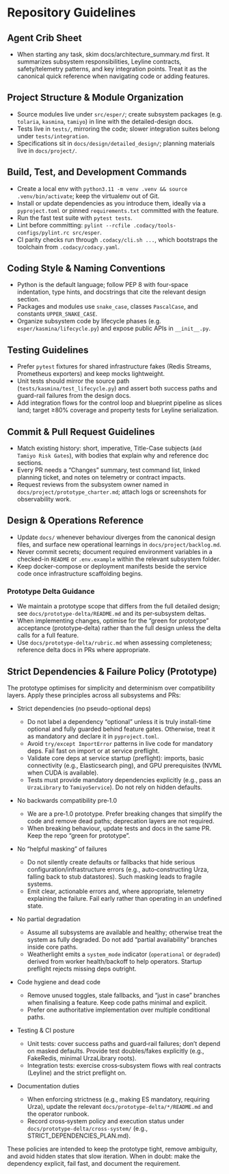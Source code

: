 # Repository Guidelines

## Agent Crib Sheet

- When starting any task, skim docs/architecture_summary.md first. It summarizes subsystem responsibilities, Leyline contracts, safety/telemetry patterns, and key integration points. Treat it as the canonical quick reference when navigating code or adding features.

## Project Structure & Module Organization

- Source modules live under `src/esper/`; create subsystem packages (e.g. `tolaria`, `kasmina`, `tamiyo`) in line with the detailed-design docs.
- Tests live in `tests/`, mirroring the code; slower integration suites belong under `tests/integration`.
- Specifications sit in `docs/design/detailed_design/`; planning materials live in `docs/project/`.

## Build, Test, and Development Commands

- Create a local env with `python3.11 -m venv .venv && source .venv/bin/activate`; keep the virtualenv out of Git.
- Install or update dependencies as you introduce them, ideally via a `pyproject.toml` or pinned `requirements.txt` committed with the feature.
- Run the fast test suite with `pytest tests`.
- Lint before committing: `pylint --rcfile .codacy/tools-configs/pylint.rc src/esper`.
- CI parity checks run through `.codacy/cli.sh ...`, which bootstraps the toolchain from `.codacy/codacy.yaml`.

## Coding Style & Naming Conventions

- Python is the default language; follow PEP 8 with four-space indentation, type hints, and docstrings that cite the relevant design section.
- Packages and modules use `snake_case`, classes `PascalCase`, and constants `UPPER_SNAKE_CASE`.
- Organize subsystem code by lifecycle phases (e.g. `esper/kasmina/lifecycle.py`) and expose public APIs in `__init__.py`.

## Testing Guidelines

- Prefer `pytest` fixtures for shared infrastructure fakes (Redis Streams, Prometheus exporters) and keep mocks lightweight.
- Unit tests should mirror the source path (`tests/kasmina/test_lifecycle.py`) and assert both success paths and guard-rail failures from the design docs.
- Add integration flows for the control loop and blueprint pipeline as slices land; target ≥80% coverage and property tests for Leyline serialization.

## Commit & Pull Request Guidelines

- Match existing history: short, imperative, Title-Case subjects (`Add Tamiyo Risk Gates`), with bodies that explain why and reference doc sections.
- Every PR needs a “Changes” summary, test command list, linked planning ticket, and notes on telemetry or contract impacts.
- Request reviews from the subsystem owner named in `docs/project/prototype_charter.md`; attach logs or screenshots for observability work.

## Design & Operations Reference

- Update `docs/` whenever behaviour diverges from the canonical design files, and surface new operational learnings in `docs/project/backlog.md`.
- Never commit secrets; document required environment variables in a checked-in `README` or `.env.example` within the relevant subsystem folder.
- Keep docker-compose or deployment manifests beside the service code once infrastructure scaffolding begins.

### Prototype Delta Guidance

- We maintain a prototype scope that differs from the full detailed design; see `docs/prototype-delta/README.md` and its per‑subsystem deltas.
- When implementing changes, optimise for the “green for prototype” acceptance (prototype‑delta) rather than the full design unless the delta calls for a full feature.
- Use `docs/prototype-delta/rubric.md` when assessing completeness; reference delta docs in PRs where appropriate.

## Strict Dependencies & Failure Policy (Prototype)

The prototype optimises for simplicity and determinism over compatibility layers. Apply these principles across all subsystems and PRs:

- Strict dependencies (no pseudo-optional deps)
  - Do not label a dependency “optional” unless it is truly install-time optional and fully guarded behind feature gates. Otherwise, treat it as mandatory and declare it in `pyproject.toml`.
  - Avoid `try/except ImportError` patterns in live code for mandatory deps. Fail fast on import or at service preflight.
  - Validate core deps at service startup (preflight): imports, basic connectivity (e.g., Elasticsearch ping), and GPU prerequisites (NVML when CUDA is available).
  - Tests must provide mandatory dependencies explicitly (e.g., pass an `UrzaLibrary` to `TamiyoService`). Do not rely on hidden defaults.

- No backwards compatibility pre‑1.0
  - We are a pre‑1.0 prototype. Prefer breaking changes that simplify the code and remove dead paths; deprecation layers are not required.
  - When breaking behaviour, update tests and docs in the same PR. Keep the repo “green for prototype”.

- No “helpful masking” of failures
  - Do not silently create defaults or fallbacks that hide serious configuration/infrastructure errors (e.g., auto‑constructing Urza, falling back to stub datastores). Such masking leads to fragile systems.
  - Emit clear, actionable errors and, where appropriate, telemetry explaining the failure. Fail early rather than operating in an undefined state.

- No partial degradation
  - Assume all subsystems are available and healthy; otherwise treat the system as fully degraded. Do not add “partial availability” branches inside core paths.
  - Weatherlight emits a `system_mode` indicator (`operational` or `degraded`) derived from worker health/backoff to help operators. Startup preflight rejects missing deps outright.

- Code hygiene and dead code
  - Remove unused toggles, stale fallbacks, and “just in case” branches when finalising a feature. Keep code paths minimal and explicit.
  - Prefer one authoritative implementation over multiple conditional paths.

- Testing & CI posture
  - Unit tests: cover success paths and guard‑rail failures; don’t depend on masked defaults. Provide test doubles/fakes explicitly (e.g., FakeRedis, minimal UrzaLibrary roots).
  - Integration tests: exercise cross‑subsystem flows with real contracts (Leyline) and the strict preflight on.

- Documentation duties
  - When enforcing strictness (e.g., making ES mandatory, requiring Urza), update the relevant `docs/prototype-delta/*/README.md` and the operator runbook.
  - Record cross‑system policy and execution status under `docs/prototype-delta/cross-system/` (e.g., STRICT_DEPENDENCIES_PLAN.md).

These policies are intended to keep the prototype tight, remove ambiguity, and avoid hidden states that slow iteration. When in doubt: make the dependency explicit, fail fast, and document the requirement.
